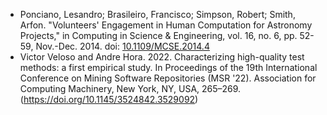 * Ponciano, Lesandro; Brasileiro,  Francisco; Simpson, Robert; Smith, Arfon. "Volunteers' Engagement in Human Computation for Astronomy Projects," in Computing in Science & Engineering, vol. 16, no. 6, pp. 52-59, Nov.-Dec. 2014. doi: [10.1109/MCSE.2014.4](https://doi.org/10.1109/MCSE.2014.4)
* Victor Veloso and Andre Hora. 2022. Characterizing high-quality test methods: a first empirical study. In Proceedings of the 19th International Conference on Mining Software Repositories (MSR '22). Association for Computing Machinery, New York, NY, USA, 265–269. (https://doi.org/10.1145/3524842.3529092)
